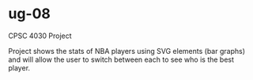 # ug-08
CPSC 4030 Project

Project shows the stats of NBA players using SVG elements (bar graphs)
and will allow the user to switch between each to see who is the best
player.
